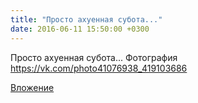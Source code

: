 ```yaml
---
title: "Просто ахуенная субота..."
date: 2016-06-11 15:50:00 +0300
---
```


Просто ахуенная субота...
Фотография
https://vk.com/photo41076938_419103686

[Вложение](https://vk.com/photo41076938_419103686)
